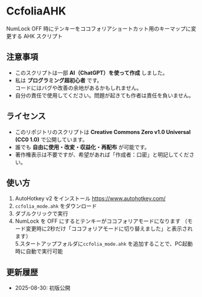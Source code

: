 # CcfoliaAHK
NumLock OFF 時にテンキーをココフォリアショートカット用のキーマップに変更する AHK スクリプト

## 注意事項

- このスクリプトは一部 **AI（ChatGPT）を使って作成** しました。
- 私は **プログラミング超初心者** です。  
  コードにはバグや改善の余地があるかもしれません。
- 自分の責任で使用してください。問題が起きても作者は責任を負いません。

## ライセンス

- このリポジトリのスクリプトは **Creative Commons Zero v1.0 Universal (CC0 1.0)** で公開しています。
- 誰でも **自由に使用・改変・収益化・再配布** が可能です。
- 著作権表示は不要ですが、希望があれば「作成者：口密」と明記してください。

## 使い方

1. AutoHotkey v2 をインストール
https://www.autohotkey.com/
2. `ccfolia_mode.ahk` をダウンロード
3. ダブルクリックで実行
4. NumLock を OFF にするとテンキーがココフォリアモードになります
（モード変更時に2秒だけ「ココフォリアモードに切り替えました」と表示されます）  
5.スタートアップフォルダに`ccfolia_mode.ahk` を追加することで、PC起動時に自動で実行可能

## 更新履歴

- 2025-08-30: 初版公開
